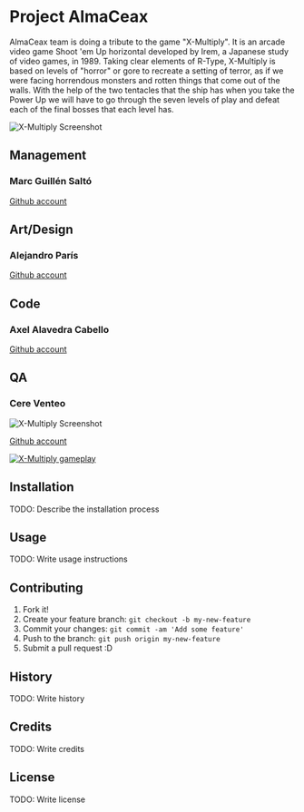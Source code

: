 # Project AlmaCeax
AlmaCeax team is doing a tribute to the game "X-Multiply". It is an arcade video game Shoot 'em Up horizontal developed by Irem, a Japanese study of video games, in 1989. Taking clear elements of R-Type, X-Multiply is based on levels of "horror" or gore to recreate a setting of terror, as if we were facing horrendous monsters and rotten things that come out of the walls. With the help of the two tentacles that the ship has when you take the Power Up we will have to go through the seven levels of play and defeat each of the final bosses that each level has.

![X-Multiply Screenshot](http://ghostarca.de/wp-content/uploads/2016/06/xm-5.jpg)


## Management
### Marc Guillén Saltó
[Github account](https://github.com/Marcgs96)

## Art/Design
### Alejandro París 
[Github account](https://github.com/AlejandroParis)

## Code
### Axel Alavedra Cabello
[Github account](https://github.com/AxelAlavedra)

## QA
### Cere Venteo
![X-Multiply Screenshot](https://scontent-mad1-1.xx.fbcdn.net/v/t1.0-9/10455762_10204400120716585_3854011848079828615_n.jpg?oh=adb70a65875b376b3cecce0258b5c562&oe=5B1C1FCE)

[Github account](https://github.com/CereVenteo)



[![X-Multiply gameplay](https://img.youtube.com/vi/GcoOZxjrLdk/0.jpg)](https://www.youtube.com/watch?v=GcoOZxjrLdk)


## Installation
TODO: Describe the installation process
## Usage
TODO: Write usage instructions
## Contributing
1. Fork it!
2. Create your feature branch: `git checkout -b my-new-feature`
3. Commit your changes: `git commit -am 'Add some feature'`
4. Push to the branch: `git push origin my-new-feature`
5. Submit a pull request :D
## History
TODO: Write history
## Credits
TODO: Write credits
## License
TODO: Write license
